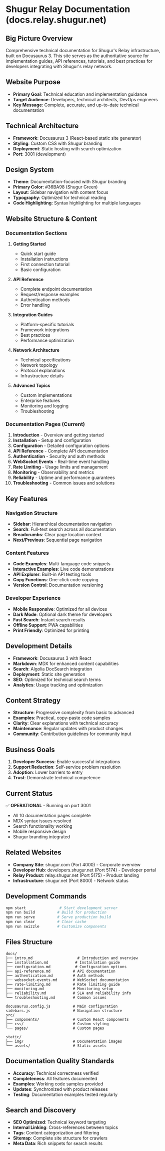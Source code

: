 # Shugur Relay Documentation (docs.relay.shugur.net)

## Big Picture Overview
Comprehensive technical documentation for Shugur's Relay infrastructure, built on Docusaurus 3. This site serves as the authoritative source for implementation guides, API references, tutorials, and best practices for developers integrating with Shugur's relay network.

## Website Purpose
- **Primary Goal**: Technical education and implementation guidance
- **Target Audience**: Developers, technical architects, DevOps engineers
- **Key Message**: Complete, accurate, and up-to-date technical documentation

## Technical Architecture
- **Framework**: Docusaurus 3 (React-based static site generator)
- **Styling**: Custom CSS with Shugur branding
- **Deployment**: Static hosting with search optimization
- **Port**: 3001 (development)

## Design System
- **Theme**: Documentation-focused with Shugur branding
- **Primary Color**: #36BA98 (Shugur Green)
- **Layout**: Sidebar navigation with content focus
- **Typography**: Optimized for technical reading
- **Code Highlighting**: Syntax highlighting for multiple languages

## Website Structure & Content

### Documentation Sections
1. **Getting Started**
   - Quick start guide
   - Installation instructions
   - First connection tutorial
   - Basic configuration

2. **API Reference**
   - Complete endpoint documentation
   - Request/response examples
   - Authentication methods
   - Error handling

3. **Integration Guides**
   - Platform-specific tutorials
   - Framework integrations
   - Best practices
   - Performance optimization

4. **Network Architecture**
   - Technical specifications
   - Network topology
   - Protocol explanations
   - Infrastructure details

5. **Advanced Topics**
   - Custom implementations
   - Enterprise features
   - Monitoring and logging
   - Troubleshooting

### Documentation Pages (Current)
1. **Introduction** - Overview and getting started
2. **Installation** - Setup and configuration
3. **Configuration** - Detailed configuration options
4. **API Reference** - Complete API documentation
5. **Authentication** - Security and auth methods
6. **WebSocket Events** - Real-time event handling
7. **Rate Limiting** - Usage limits and management
8. **Monitoring** - Observability and metrics
9. **Reliability** - Uptime and performance guarantees
10. **Troubleshooting** - Common issues and solutions

## Key Features

### Navigation Structure
- **Sidebar**: Hierarchical documentation navigation
- **Search**: Full-text search across all documentation
- **Breadcrumbs**: Clear page location context
- **Next/Previous**: Sequential page navigation

### Content Features
- **Code Examples**: Multi-language code snippets
- **Interactive Examples**: Live code demonstrations
- **API Explorer**: Built-in API testing tools
- **Copy Functions**: One-click code copying
- **Version Control**: Documentation versioning

### Developer Experience
- **Mobile Responsive**: Optimized for all devices
- **Dark Mode**: Optional dark theme for developers
- **Fast Search**: Instant search results
- **Offline Support**: PWA capabilities
- **Print Friendly**: Optimized for printing

## Development Details
- **Framework**: Docusaurus 3 with React
- **Markdown**: MDX for enhanced content capabilities
- **Search**: Algolia DocSearch integration
- **Deployment**: Static site generation
- **SEO**: Optimized for technical search terms
- **Analytics**: Usage tracking and optimization

## Content Strategy
- **Structure**: Progressive complexity from basic to advanced
- **Examples**: Practical, copy-paste code samples
- **Clarity**: Clear explanations with technical accuracy
- **Maintenance**: Regular updates with product changes
- **Community**: Contribution guidelines for community input

## Business Goals
1. **Developer Success**: Enable successful integrations
2. **Support Reduction**: Self-service problem resolution
3. **Adoption**: Lower barriers to entry
4. **Trust**: Demonstrate technical competence

## Current Status
✅ **OPERATIONAL** - Running on port 3001
- All 10 documentation pages complete
- MDX syntax issues resolved
- Search functionality working
- Mobile responsive design
- Shugur branding integrated

## Related Websites
- **Company Site**: shugur.com (Port 4000) - Corporate overview
- **Developer Hub**: developers.shugur.net (Port 5174) - Developer portal
- **Relay Product**: relay.shugur.net (Port 5175) - Product landing
- **Infrastructure**: shugur.net (Port 8000) - Network status

## Development Commands
```bash
npm start               # Start development server
npm run build          # Build for production
npm run serve          # Serve production build
npm run clear          # Clear cache
npm run swizzle        # Customize components
```

## Files Structure
```
docs/
├── intro.md                    # Introduction and overview
├── installation.md            # Installation guide
├── configuration.md           # Configuration options
├── api-reference.md          # API documentation
├── authentication.md         # Auth methods
├── websocket-events.md       # WebSocket documentation
├── rate-limiting.md          # Rate limiting guide
├── monitoring.md             # Monitoring setup
├── reliability.md            # SLA and reliability info
└── troubleshooting.md        # Common issues

docusaurus.config.js          # Main configuration
sidebars.js                   # Navigation structure
src/
├── components/               # Custom React components
├── css/                      # Custom styling
└── pages/                    # Custom pages

static/
├── img/                      # Documentation images
└── assets/                   # Static assets
```

## Documentation Quality Standards
- **Accuracy**: Technical correctness verified
- **Completeness**: All features documented
- **Examples**: Working code samples provided
- **Updates**: Synchronized with product releases
- **Testing**: Documentation examples tested regularly

## Search and Discovery
- **SEO Optimized**: Technical keyword targeting
- **Internal Linking**: Cross-references between topics
- **Tags**: Content categorization and filtering
- **Sitemap**: Complete site structure for crawlers
- **Meta Data**: Rich snippets for search results
